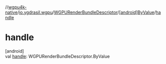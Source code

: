 //[wgpu4k-native](../../../../index.md)/[io.ygdrasil.wgpu](../../index.md)/[WGPURenderBundleDescriptor](../index.md)/[[android]ByValue](index.md)/[handle](handle.md)

# handle

[android]\
val [handle](handle.md): WGPURenderBundleDescriptor.ByValue